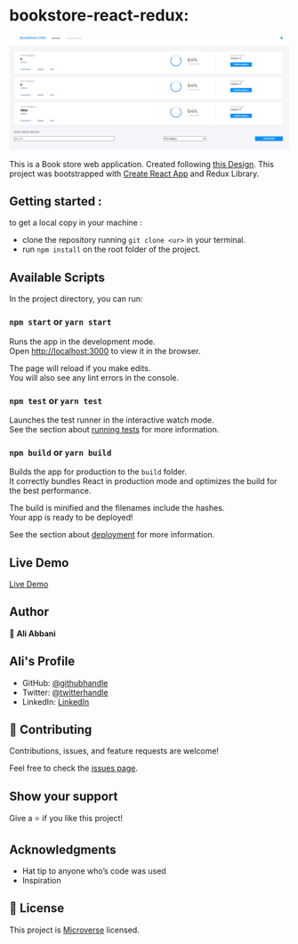 # bookstore-react-redux:

![screenshot](./src/images/Capture.PNG)

This is a Book store web application. Created following [this Design](https://app.zeplin.io/project/5b35a9e13227086040f8eb75/screen/5b695e29bb8c844f118f9378). 
This project was bootstrapped with [Create React App](https://github.com/facebook/create-react-app) and Redux Library.

## Getting started :

to get a local copy in your machine :

- clone the repository running `git clone <ur>` in your terminal.
- run `npm install` on the root folder of the project.

## Available Scripts

In the project directory, you can run:

### `npm start` or `yarn start`

Runs the app in the development mode.\
Open [http://localhost:3000](http://localhost:3000) to view it in the browser.

The page will reload if you make edits.\
You will also see any lint errors in the console.

### `npm test` or `yarn test`

Launches the test runner in the interactive watch mode.\
See the section about [running tests](https://facebook.github.io/create-react-app/docs/running-tests) for more information.

### `npm build` or `yarn build`

Builds the app for production to the `build` folder.\
It correctly bundles React in production mode and optimizes the build for the best performance.

The build is minified and the filenames include the hashes.\
Your app is ready to be deployed!

See the section about [deployment](https://facebook.github.io/create-react-app/docs/deployment) for more information.

## Live Demo

[Live Demo](https://bookstore-abbani.herokuapp.com/)

## Author

👤 **Ali Abbani**
## Ali's Profile
- GitHub: [@githubhandle](https://github.com/aliabbani)
- Twitter: [@twitterhandle](https://twitter.com/aliabbani)
- LinkedIn: [LinkedIn](https://www.linkedin.com/in/ali-abbani-8b6246150/)


## 🤝 Contributing

Contributions, issues, and feature requests are welcome!

Feel free to check the [issues page](https://github.com/aliabbani/bookstore-react-redux/issues).

## Show your support

Give a ⭐️ if you like this project!

## Acknowledgments

- Hat tip to anyone who’s code was used
- Inspiration

## 📝 License

This project is [Microverse](https://www.microverse.org/) licensed.
